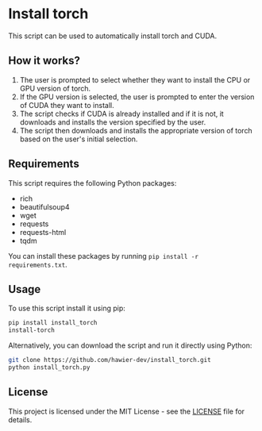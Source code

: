 # Install torch

This script can be used to automatically install torch and CUDA. 

## How it works?

1. The user is prompted to select whether they want to install the CPU or GPU version of torch.
2. If the GPU version is selected, the user is prompted to enter the version of CUDA they want to install.
3. The script checks if CUDA is already installed and if it is not, it downloads and installs the version specified by the user.
4. The script then downloads and installs the appropriate version of torch based on the user's initial selection.

## Requirements

This script requires the following Python packages:

- rich
- beautifulsoup4
- wget
- requests
- requests-html
- tqdm

You can install these packages by running `pip install -r requirements.txt`.

## Usage

To use this script install it using pip:

```bash
pip install install_torch
install-torch
```

Alternatively, you can download the script and run it directly using Python:

```bash
git clone https://github.com/hawier-dev/install_torch.git
python install_torch.py
```

## License

This project is licensed under the MIT License - see the [LICENSE](LICENSE) file for details.